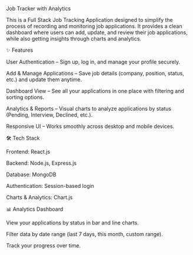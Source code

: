 Job Tracker with Analytics

This is a Full Stack Job Tracking Application designed to simplify the process of recording and monitoring job applications. It provides a clean dashboard where users can add, update, and review their job applications, while also getting insights through charts and analytics.

✨ Features

User Authentication – Sign up, log in, and manage your profile securely.

Add & Manage Applications – Save job details (company, position, status, etc.) and update them anytime.

Dashboard View – See all your applications in one place with filtering and sorting options.

Analytics & Reports – Visual charts to analyze applications by status (Pending, Interview, Declined, etc.).

Responsive UI – Works smoothly across desktop and mobile devices.

🛠️ Tech Stack

Frontend: React.js

Backend: Node.js, Express.js

Database: MongoDB

Authentication: Session-based login

Charts & Analytics: Chart.js

📊 Analytics Dashboard

View your applications by status in bar and line charts.

Filter data by date range (last 7 days, this month, custom range).

Track your progress over time.